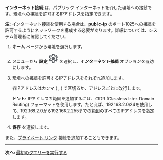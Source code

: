 **インターネット接続** は、パブリック インターネットを介した環境への接続です。環境への接続を許可するIPアドレスを指定できます。

**注:** インターネット接続を使用する場合は、**public-ip** のポート1025への接続を許可するようにネットワークを構成する必要があります。詳細については、システム管理者に確認してください。

1.  **ホーム** ページから環境を選択します。


1.  メニューから **設定** ![設定アイコン](Images/gkz1722447366517.svg) を選択し、**インターネット接続** オプションを有効にします。


1.  環境への接続を許可するIPアドレスをそれぞれ追加します。

    各IPアドレスはカンマ ( , ) で区切るか、アドレスごとに改行します。

    **ヒント:** IPアドレスの範囲を追加するには、CIDR (Classless Inter-Domain Routing) フォーマットを使用します。たとえば、192.168.2.0/24を使用して、192.168.2.0から192.168.2.255までの範囲のすべてのIPアドレスを指定します。


1.  **保存** を選択します。


また、[プライベート リンク](suh1721090175745.md) 接続を追加することもできます。

---

**次へ:** [最初のクエリーを実行する](ahj1695153106508.md)

